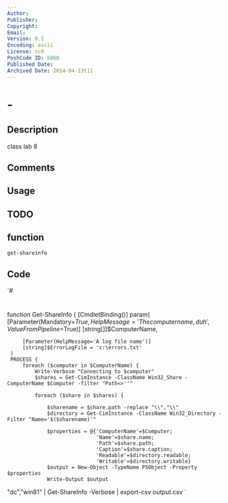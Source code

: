 ```yaml
---
Author: 
Publisher: 
Copyright: 
Email: 
Version: 0.1
Encoding: ascii
License: cc0
PoshCode ID: 5068
Published Date: 
Archived Date: 2014-04-13t11
---
```


#  - 

## Description

class lab 8

## Comments



## Usage



## TODO



## function

`get-shareinfo`

## Code

`#
 #
  function Get-ShareInfo {
     [CmdletBinding()]
     param(
         [Parameter(Mandatory=$True,HelpMessage='The computer name, duh',ValueFromPipeline=$True)]
         [string[]]$ComputerName,
 
         [Parameter(HelpMessage='A log file name')]
         [string]$ErrorLogFile = 'c:\errors.txt'
     )
     PROCESS {
         foreach ($computer in $ComputerName) {
             Write-Verbose "Connecting to $computer"
             $shares = Get-CimInstance -ClassName Win32_Share -ComputerName $Computer -filter "Path<>''"
 
             foreach ($share in $shares) {
 
                 $sharename = $share.path -replace "\\","\\"
                 $directory = Get-CimInstance -ClassName Win32_Directory -Filter "Name='$($sharename)'"
 
                 $properties = @{'ComputerName'=$Computer;
                                 'Name'=$share.name;
                                 'Path'=$share.path;
                                 'Caption'=$share.caption;
                                 'Readable'=$directory.readable;
                                 'Writable'=$directory.writable}
                 $output = New-Object -TypeName PSObject -Property $properties
                 Write-Output $output
 
 
 
 
 "dc","win81" | Get-ShareInfo -Verbose | export-csv output.csv
`

